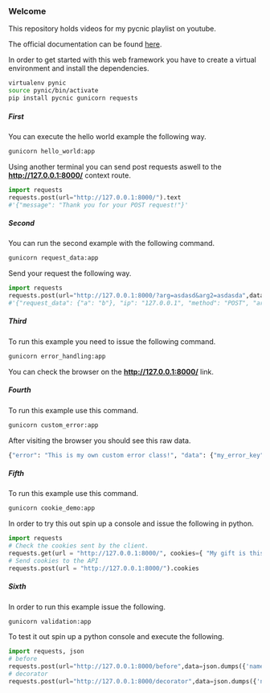 ### Welcome 

This repository holds videos for my pycnic playlist on youtube.

The official documentation can be found [here](http://pycnic.nullism.com/).

In order to get started with this web framework you have to create a virtual environment and install the dependencies.

``` bash
virtualenv pynic
source pynic/bin/activate
pip install pycnic gunicorn requests
```

##### First

You can execute the hello world example the following way.

``` bash
gunicorn hello_world:app
```

Using another terminal you can send post requests aswell to the **http://127.0.0.1:8000/** context route.

``` python
import requests
requests.post(url="http://127.0.0.1:8000/").text
#'{"message": "Thank you for your POST request!"}'
```

##### Second

You can run the second example with the following command.

``` bash
gunicorn request_data:app
```

Send your request the following way.

``` python
import requests
requests.post(url="http://127.0.0.1:8000/?arg=asdasd&arg2=asdasda",data=json.dumps({"a":"b"})).text
#'{"request_data": {"a": "b"}, "ip": "127.0.0.1", "method": "POST", "args": {"arg": "asdasd", "arg2": "asdasda"}, "json_args": {}, "header": null, "a": "b"}'
```

##### Third

To run this example you need to issue the following command.

``` bash
gunicorn error_handling:app
```

You can check the browser on the **http://127.0.0.1:8000/** link.

##### Fourth

To run this example use this command.

``` bash
gunicorn custom_error:app
```

After visiting the browser you should see this raw data.

``` bash
{"error": "This is my own custom error class!", "data": {"my_error_key": "my_error_value"}, "status_code": 469, "status": "469 Custom Error"}
```

##### Fifth

To run this example use this command.

``` bash
gunicorn cookie_demo:app
```

In order to try this out spin up a console and issue the following in python.

``` python
import requests
# Check the cookies sent by the client.
requests.get(url = "http://127.0.0.1:8000/", cookies={ "My gift is this" : "Cookie" }).text
# Send cookies to the API
requests.post(url = "http://127.0.0.1:8000/").cookies
```

##### Sixth

In order to run this example issue the following.

``` bash
gunicorn validation:app
```

To test it out spin up a python console and execute the following.

``` python
import requests, json
# before
requests.post(url="http://127.0.0.1:8000/before",data=json.dumps({'name':'Daniel'})).text
# decorator
requests.post(url="http://127.0.0.1:8000/decorator",data=json.dumps({'name':'Daniel'})).text
```